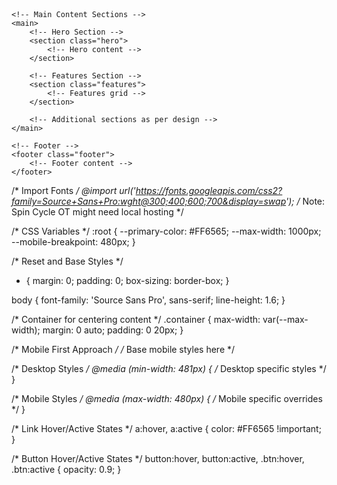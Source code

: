 <!DOCTYPE html>
<html lang="en">
<head>
    <meta charset="UTF-8">
    <meta name="viewport" content="width=device-width, initial-scale=1.0">
    <title>Headphones - Premium Sound Experience</title>
    <link rel="stylesheet" href="styles/style.css">
    <!-- Add font links later -->
</head>
<body>
    <!-- Header/Navigation -->
    <header class="header">
        <nav class="navbar">
            <!-- Logo -->
            <!-- Navigation links -->
            <!-- Mobile menu button -->
        </nav>
    </header>

    <!-- Main Content Sections -->
    <main>
        <!-- Hero Section -->
        <section class="hero">
            <!-- Hero content -->
        </section>

        <!-- Features Section -->
        <section class="features">
            <!-- Features grid -->
        </section>

        <!-- Additional sections as per design -->
    </main>

    <!-- Footer -->
    <footer class="footer">
        <!-- Footer content -->
    </footer>
</body>
</html>




/* Import Fonts */
@import url('https://fonts.googleapis.com/css2?family=Source+Sans+Pro:wght@300;400;600;700&display=swap');
/* Note: Spin Cycle OT might need local hosting */

/* CSS Variables */
:root {
    --primary-color: #FF6565;
    --max-width: 1000px;
    --mobile-breakpoint: 480px;
}

/* Reset and Base Styles */
* {
    margin: 0;
    padding: 0;
    box-sizing: border-box;
}

body {
    font-family: 'Source Sans Pro', sans-serif;
    line-height: 1.6;
}

/* Container for centering content */
.container {
    max-width: var(--max-width);
    margin: 0 auto;
    padding: 0 20px;
}




/* Mobile First Approach */
/* Base mobile styles here */

/* Desktop Styles */
@media (min-width: 481px) {
    /* Desktop specific styles */
}

/* Mobile Styles */
@media (max-width: 480px) {
    /* Mobile specific overrides */
}




/* Link Hover/Active States */
a:hover,
a:active {
    color: #FF6565 !important;
}

/* Button Hover/Active States */
button:hover,
button:active,
.btn:hover,
.btn:active {
    opacity: 0.9;
}






